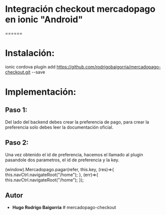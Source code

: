 # Integración checkout mercadopago en ionic "Android"
======

# Instalación:

ionic cordova plugin add https://github.com/rodrigobaigorria/mercadopago-checkout.git --save


# Implementación:


## Paso 1:

Del lado del backend debes crear la preferencia de pago, para crear la preferencia solo debes leer la documentación oficial.

## Paso 2:

Una vez obtenido el id de preferencia, hacemos el llamado al plugin pasandole dos parametros, el id de preferencia y la key.


 (<any>window).Mercadopago.pagar(refer, this.key, (res)=>{
        this.navCtrl.navigateRoot("/home");
      }, (err)=>{
        this.navCtrl.navigateRoot("/home");
      });





## Autor

* **Hugo Rodrigo Baigorria** # mercadopago-checkout

